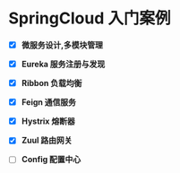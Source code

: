 # **SpringCloud 入门案例**
- [x] **微服务设计,多模块管理**
- [x] **Eureka 服务注册与发现**
- [x] **Ribbon 负载均衡**
- [x] **Feign 通信服务**
- [x] **Hystrix 熔断器**
- [x] **Zuul 路由网关**
- [ ] **Config 配置中心**


